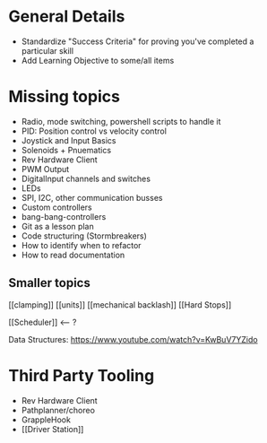 # General Details
- Standardize "Success Criteria" for proving you've completed a particular skill
- Add Learning Objective to some/all items

# Missing topics

- Radio, mode switching, powershell scripts to handle it
- PID: Position control vs velocity control
- Joystick and Input Basics
- Solenoids + Pnuematics
- Rev Hardware Client
- PWM Output
- DigitalInput channels and switches
- LEDs
- SPI, I2C, other communication busses
- Custom controllers
- bang-bang-controllers
- Git as a lesson plan
- Code structuring (Stormbreakers)
- How to identify when to refactor
- How to read documentation

## Smaller topics
[[clamping]]
[[units]]
[[mechanical backlash]]
[[Hard Stops]]

[[Scheduler]] <-- ? 

Data Structures: https://www.youtube.com/watch?v=KwBuV7YZido


# Third Party Tooling
- Rev Hardware Client
- Pathplanner/choreo
- GrappleHook
- [[Driver Station]]
